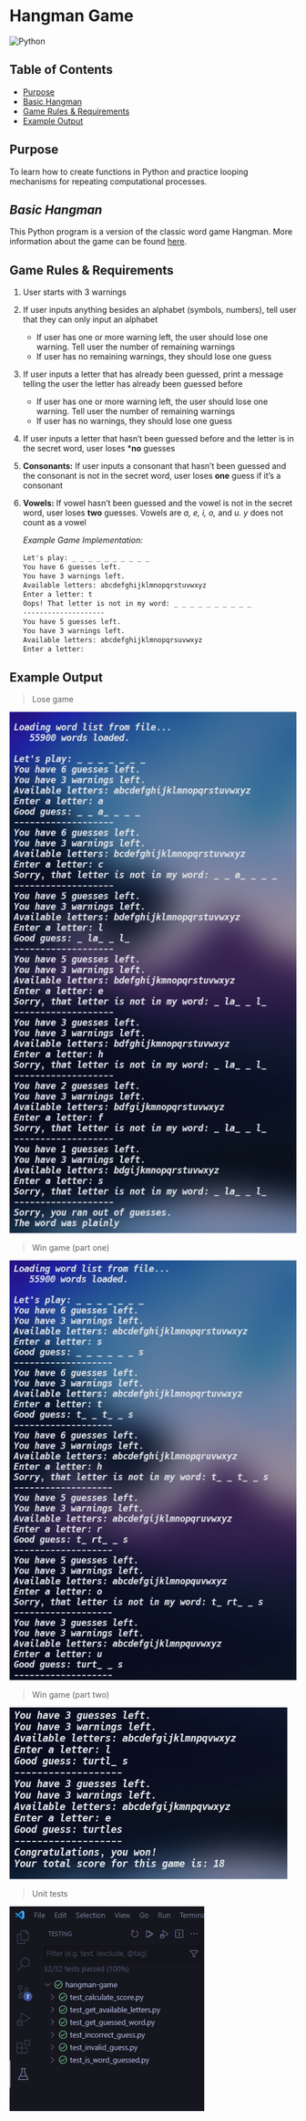 # Hangman Game

![Python](https://img.shields.io/badge/python-3670A0?style=for-the-badge&logo=python&logoColor=ffdd54)

## Table of Contents
+ [Purpose](https://github.com/mcmunchie/hangman-game#purpose)
+ [Basic Hangman](https://github.com/mcmunchie/hangman-game#basic-hangman)
+ [Game Rules & Requirements](https://github.com/mcmunchie/hangman-game#game-rules--requirements)
+ [Example Output](https://github.com/mcmunchie/hangman-game#example-output)

## Purpose
To learn how to create functions in Python and practice looping mechanisms for repeating computational processes.

## _Basic Hangman_
This Python program is a version of the classic word game Hangman. More information about the game can be found [here][wiki].

[wiki]: <https://en.wikipedia.org/wiki/Hangman_(game)>

## Game Rules & Requirements
1. User starts with 3 warnings
2. If user inputs anything besides an alphabet (symbols, numbers), tell user that they can only input an alphabet 
    + If user has one or more warning left, the user should lose one warning. Tell user the number of remaining warnings
    + If user has no remaining warnings, they should lose one guess
3. If user inputs a letter that has already been guessed, print a message telling the user the letter has already been guessed before
    + If user has one or more warning left, the user should lose one warning. Tell user the number of remaining warnings
    + If user has no warnings, they should lose one guess
4. If user inputs a letter that hasn’t been guessed before and the letter is in the secret word, user loses ***no** guesses
5. **Consonants:** If user inputs a consonant that hasn’t been guessed and the consonant is not in the secret word, user loses **one** guess if it’s a consonant
6. **Vowels:** If vowel hasn’t been guessed and the vowel is not in the secret word, user loses **two** guesses. Vowels are _a, e, i, o,_ and _u. y_ does not count as a vowel
    
    _Example Game Implementation:_
    ``` 
    Let's play: _ _ _ _ _ _ _ _ _ _ 
    You have 6 guesses left.
    You have 3 warnings left.
    Available letters: abcdefghijklmnopqrstuvwxyz
    Enter a letter: t
    Oops! That letter is not in my word: _ _ _ _ _ _ _ _ _ _ 
    --------------------
    You have 5 guesses left.
    You have 3 warnings left.
    Available letters: abcdefghijklmnopqrsuvwxyz
    Enter a letter:
    ```

## Example Output
> Lose game
<img src=img\lose-hangman.png />

> Win game (part one)
<img src=img\win-hangman-1.png />

> Win game (part two)
<img src=img\win-hangman-2.png />

> Unit tests
<img src=img\test-hangman.png />
